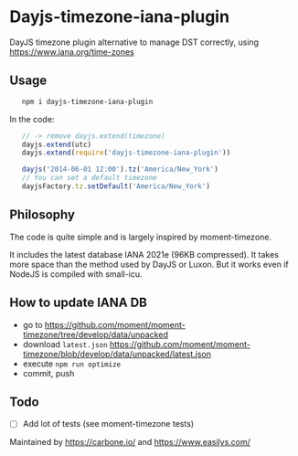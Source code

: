 # Dayjs-timezone-iana-plugin

DayJS timezone plugin alternative to manage DST correctly, using https://www.iana.org/time-zones


## Usage

```sh
   npm i dayjs-timezone-iana-plugin
```

In the code:

```js
   // -> remove dayjs.extend(timezone)
   dayjs.extend(utc)
   dayjs.extend(require('dayjs-timezone-iana-plugin'))

   dayjs('2014-06-01 12:00').tz('America/New_York')
   // You can set a default timezone
   dayjsFactory.tz.setDefault('America/New_York')
```

## Philosophy

The code is quite simple and is largely inspired by moment-timezone.

It includes the latest database IANA 2021e (96KB compressed). 
It takes more space than the method used by DayJS or Luxon. But it works even if NodeJS is compiled with small-icu.


## How to update IANA DB

- go to https://github.com/moment/moment-timezone/tree/develop/data/unpacked
- download `latest.json` https://github.com/moment/moment-timezone/blob/develop/data/unpacked/latest.json
- execute `npm run optimize`
- commit, push

## Todo

- [ ] Add lot of tests (see moment-timezone tests)


Maintained by https://carbone.io/ and https://www.easilys.com/ 